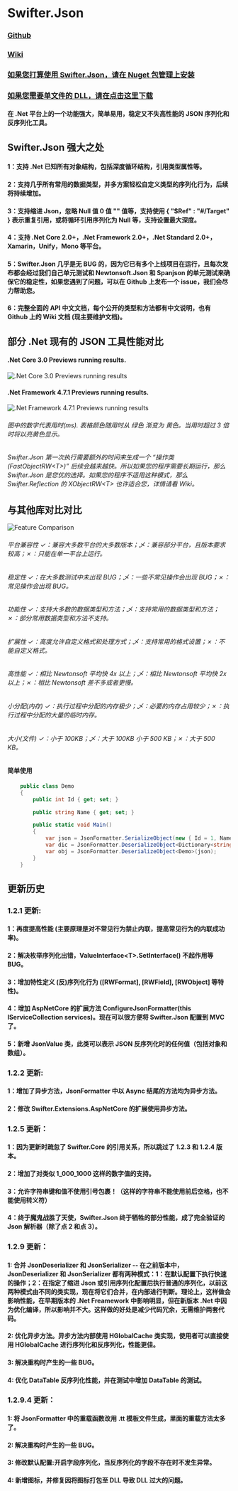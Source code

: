 # Swifter.Json

### [Github](https://github.com/Dogwei/Swifter.Json)

### [Wiki](https://github.com/Dogwei/Swifter.Json/wiki)

### [如果您打算使用 Swifter.Json，请在 Nuget 包管理上安装](https://www.nuget.org/packages/Swifter.Json/)

### [如果您需要单文件的 DLL，请在点击这里下载](https://github.com/Dogwei/Swifter.Json/tree/master/Swifter.Merged)

#### 在 .Net 平台上的一个功能强大，简单易用，稳定又不失高性能的 JSON 序列化和反序列化工具。

## Swifter.Json 强大之处
#### 1：支持 .Net 已知所有对象结构，包括深度循环结构，引用类型属性等。
#### 2：支持几乎所有常用的数据类型，并多方案轻松自定义类型的序列化行为，后续将持续增加。
#### 3：支持缩进 Json，忽略 Null 值 0 值 "" 值等，支持使用 { "$Ref" : "#/Target" } 表示重复引用，或将循环引用序列化为 Null 等，支持设置最大深度。
#### 4：支持 .Net Core 2.0+，.Net Framework 2.0+，.Net Standard 2.0+，Xamarin，Unify，Mono 等平台。
#### 5：Swifter.Json 几乎是无 BUG 的，因为它已有多个上线项目在运行，且每次发布都会经过我们自己单元测试和 Newtonsoft.Json 和 Spanjson 的单元测试来确保它的稳定性，如果您遇到了问题，可以在 Github 上发布一个 issue，我们会尽力帮助您。
#### 6：完整全面的 API 中文文档，每个公开的类型和方法都有中文说明，也有 Github 上的 Wiki 文档 (现主要维护文档)。

## 部分 .Net 现有的 JSON 工具性能对比

#### .Net Core 3.0 Previews running results.

![.Net Core 3.0 Previews running results](benchmark.png)

#### .Net Framework 4.7.1 Previews running results.

![.Net Framework 4.7.1 Previews running results](benckmark_for_framework_4.7.1.png)

###### 图中的数字代表用时(ms). 表格颜色随用时从 绿色 渐变为 黄色。当用时超过 3 倍时将以亮黄色显示。
###### Swifter.Json 第一次执行需要额外的时间来生成一个 “操作类(FastObjectRW&lt;T&gt;)” 后续会越来越快。所以如果您的程序需要长期运行，那么 Swifter.Json 是您优的选择。如果您的程序不适用这种模式，那么 Swifter.Reflection 的 XObjectRW&lt;T&gt; 也许适合您，详情请看 Wiki。

## 与其他库对比对比

![Feature Comparison](Features.png)

###### 平台兼容性     ✓：兼容大多数平台的大多数版本；乄：兼容部分平台，且版本要求较高；✗：只能在单一平台上运行。
###### 稳定性         ✓：在大多数测试中未出现 BUG；乄：一些不常见操作会出现 BUG；✗：常见操作会出现 BUG。
###### 功能性         ✓：支持大多数的数据类型和方法；乄：支持常用的数据类型和方法；✗：部分常用数据类型和方法不支持。
###### 扩展性         ✓：高度允许自定义格式和处理方式；乄：支持常用的格式设置；✗：不能自定义格式。
###### 高性能         ✓：相比 Newtonsoft 平均快 4x 以上；乄：相比 Newtonsoft 平均快 2x 以上；✗：相比 Newtonsoft 差不多或者更慢。
###### 小分配(内存)   ✓：执行过程中分配的内存极少；乄：必要的内存占用较少；✗：执行过程中分配的大量的临时内存。
###### 大小(文件)     ✓：小于 100KB；乄：大于 100KB 小于 500 KB；✗：大于 500 KB。

#### 简单使用

```C#
    public class Demo
    {
        public int Id { get; set; }

        public string Name { get; set; }

        public static void Main()
        {
            var json = JsonFormatter.SerializeObject(new { Id = 1, Name = "Dogwei" });
            var dic = JsonFormatter.DeserializeObject<Dictionary<string, object>>(json);
            var obj = JsonFormatter.DeserializeObject<Demo>(json);
        }
    }
```

## 更新历史

### 1.2.1 更新:

#### 1：再度提高性能 (主要原理是对不常见行为禁止内联，提高常见行为的内联成功率)。
#### 2：解决枚举序列化出错，ValueInterface&lt;T&gt;.SetInterface() 不起作用等 BUG。
#### 3：增加特性定义 (反)序列化行为 ([RWFormat], [RWField], [RWObject] 等特性)。
#### 4：增加 AspNetCore 的扩展方法 ConfigureJsonFormatter(this IServiceCollection services)。现在可以很方便将 Swifter.Json 配置到 MVC 了。
#### 5：新增 JsonValue 类，此类可以表示 JSON 反序列化时的任何值（包括对象和数组）。

### 1.2.2 更新:

#### 1：增加了异步方法，JsonFormatter 中以 Async 结尾的方法均为异步方法。
#### 2：修改 Swifter.Extensions.AspNetCore 的扩展使用异步方法。


### 1.2.5 更新：

#### 1：因为更新时疏忽了 Swifter.Core 的引用关系，所以跳过了 1.2.3 和 1.2.4 版本。
#### 2：增加了对类似 1_000_1000 这样的数字值的支持。
#### 3：允许字符串键和值不使用引号包裹！（这样的字符串不能使用前后空格，也不能使用转义符）
#### 4：终于魔鬼战胜了天使，Swifter.Json 终于牺牲的部分性能，成了完全验证的 Json 解析器（除了点 2 和点 3）。


### 1.2.9 更新：
#### 1: 合并 JsonDeserializer 和 JsonSerializer -- 在之前版本中，JsonDeserializer 和 JsonSerializer 都有两种模式：1：在默认配置下执行快速的操作；2：在指定了缩进 Json 或引用序列化配置后执行普通的序列化，以前这两种模式由不同的类实现，现在将它们合并，在内部进行判断。理论上，这样做会影响性能，在早期版本的 .Net Freamework 中影响明显，但在新版本 .Net 中因为优化编译，所以影响并不大。这样做的好处是减少代码冗余，无需维护两套代码。
#### 2: 优化异步方法。异步方法内部使用 HGlobalCache 类实现，使用者可以直接使用 HGlobalCache 进行序列化和反序列化，性能更佳。
#### 3: 解决重构时产生的一些 BUG。
#### 4: 优化 DataTable 反序列化性能，并在测试中增加 DataTable 的测试。

### 1.2.9.4 更新：
#### 1: 将 JsonFormatter 中的重载函数改用 .tt 模板文件生成，里面的重载方法太多了。
#### 2: 解决重构时产生的一些 BUG。
#### 3: 修改默认配置:开启字段序列化，当反序列化的字段不存在时不发生异常。
#### 4: 新增图标，并修复因将图标打包至 DLL 导致 DLL 过大的问题。
